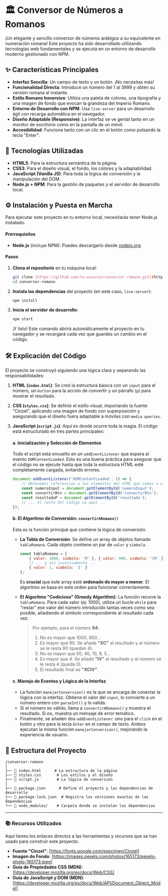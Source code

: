 # 🏛️ Conversor de Números a Romanos

¡Un elegante y sencillo conversor de números arábigos a su equivalente en numeración romana! Este proyecto ha sido desarrollado utilizando tecnologías web fundamentales y se ejecuta en un entorno de desarrollo moderno gestionado con NPM.



## ✨ Características Principales

-   **Interfaz Sencilla**: Un campo de texto y un botón. ¡No necesitas más!
-   **Funcionalidad Directa**: Introduce un número del 1 al 3999 y obtén su versión romana al instante.
-   **Estilo Romano Inmersivo**: Utiliza una paleta de colores, una tipografía y una imagen de fondo que evocan la grandeza del Imperio Romano.
-   **Entorno de Desarrollo con NPM**: Usa `live-server` para un desarrollo ágil con recarga automática en el navegador.
-   **Diseño Adaptable (Responsive)**: La interfaz se ve genial tanto en un monitor de escritorio como en la pantalla de un móvil.
-   **Accesibilidad**: Funciona tanto con un clic en el botón como pulsando la tecla "Enter".

## 🚀 Tecnologías Utilizadas

-   **HTML5**: Para la estructura semántica de la página.
-   **CSS3**: Para el diseño visual, el fondo, los colores y la adaptabilidad.
-   **JavaScript (Vanilla JS)**: Para toda la lógica de conversión y la manipulación del DOM.
-   **Node.js + NPM**: Para la gestión de paquetes y el servidor de desarrollo local.

## ⚙️ Instalación y Puesta en Marcha

Para ejecutar este proyecto en tu entorno local, necesitarás tener Node.js instalado.

#### Prerrequisitos
-   **Node.js** (incluye NPM): Puedes descargarlo desde [nodejs.org](https://nodejs.org/).

#### Pasos

1.  **Clona el repositorio** en tu máquina local:
    ```bash
    git clone [https://github.com/tu-usuario/conversor-romano.git](https://github.com/tu-usuario/conversor-romano.git)
    cd conversor-romano
    ```

2.  **Instala las dependencias** del proyecto (en este caso, `live-server`):
    ```bash
    npm install
    ```

3.  **Inicia el servidor de desarrollo**:
    ```bash
    npm start
    ```
    ¡Y listo! Este comando abrirá automáticamente el proyecto en tu navegador y se recargará cada vez que guardes un cambio en el código.

## 🛠️ Explicación del Código

El proyecto se construyó siguiendo una lógica clara y separando las responsabilidades:

1.  **HTML (`index.html`)**: Se creó la estructura básica con un `input` para el número, un `button` para la acción de convertir y un párrafo (`p`) para mostrar el resultado.

2.  **CSS (`styles.css`)**: Se definió el estilo visual, importando la fuente "Cinzel", aplicando una imagen de fondo con superposición y asegurando que el diseño fuera adaptable a móviles con `media queries`.

3.  **JavaScript (`script.js`)**: Aquí es donde ocurre toda la magia. El código está estructurado en tres partes principales:

    #### a. Inicialización y Selección de Elementos
    Todo el script está envuelto en un `addEventListener` que espera al evento `DOMContentLoaded`. Esto es una buena práctica para asegurar que el código no se ejecute hasta que toda la estructura HTML esté completamente cargada, evitando errores.
    ```javascript
    document.addEventListener('DOMContentLoaded', () => {
        // Obtenemos referencias a los elementos del HTML que vamos a usar
        const numeroInput = document.getElementById('numeroInput');
        const convertirBtn = document.getElementById('convertirBtn');
        const resultadoP = document.getElementById('resultado');
        // ... el resto del código va aquí ...
    });
    ```

    #### b. El Algoritmo de Conversión: `convertirARomano()`
    Esta es la función principal que contiene la lógica de conversión.
    -   **La Tabla de Conversión**: Se define un array de objetos llamado `tablaRomana`. Cada objeto contiene un par de `valor` y `simbolo`.
        ```javascript
        const tablaRomana = [
            { valor: 1000, simbolo: 'M' }, { valor: 900, simbolo: 'CM' },
            // ... y así sucesivamente ...
            { valor: 1, simbolo: 'I' }
        ];
        ```
        Es **crucial** que este array esté **ordenado de mayor a menor**. El algoritmo se basa en este orden para funcionar correctamente.

    -   **El Algoritmo "Codicioso" (Greedy Algorithm)**: La función recorre la `tablaRomana`. Para cada valor (ej: 1000), utiliza un bucle `while` para "restar" ese valor del número introducido tantas veces como sea posible, añadiendo el símbolo correspondiente al resultado cada vez.
        > Por ejemplo, para el número **94**:
        > 1. No es mayor que 1000, 900...
        > 2. Es mayor que 90. Se añade **"XC"** al resultado y al número se le resta 90 (quedan 4).
        > 3. No es mayor que 50, 40, 10, 9, 5...
        > 4. Es mayor que 4. Se añade **"IV"** al resultado y al número se le resta 4 (queda 0).
        > 5. El resultado final es **"XCIV"**.

    #### c. Manejo de Eventos y Lógica de la Interfaz
    -   La función `manejarConversion()` es la que se encarga de conectar la lógica con la interfaz. Obtiene el valor del `input`, lo convierte a un número entero con `parseInt()` y lo valida.
    -   Si el número es válido, llama a `convertirARomano()` y muestra el resultado. Si no, muestra un mensaje de error temático.
    -   Finalmente, se añaden dos `addEventListener`: uno para el `click` en el botón y otro para la tecla `Enter` en el campo de texto. Ambos ejecutan la misma función `manejarConversion()`, mejorando la experiencia de usuario.

## 📁 Estructura del Proyecto

```
/conversor-romano
│
├── 📄 index.html      # La estructura de la página
├── 📄 styles.css       # Los estilos y el diseño
├── 📄 script.js        # La lógica de conversión
│
├── 📄 package.json      # Define el proyecto y las dependencias de desarrollo
├── 📄 package-lock.json  # Registra las versiones exactas de las dependencias
└── 📁 node_modules/    # Carpeta donde se instalan las dependencias
```

---

### 📚 Recursos Utilizados

Aquí tienes los enlaces directos a las herramientas y recursos que se han usado para construir este proyecto:

-   **Fuente "Cinzel"**: [https://fonts.google.com/specimen/Cinzel]
-   **Imagen de Fondo**: [https://images.pexels.com/photos/165173/pexels-photo-165173.jpeg]
-   **Guía de Propiedades CSS (MDN)**: [https://developer.mozilla.org/es/docs/Web/CSS]
-   **Guía de JavaScript y DOM (MDN)**: [https://developer.mozilla.org/es/docs/Web/API/Document_Object_Model]
